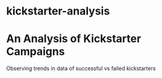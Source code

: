 # kickstarter-analysis
# An Analysis of Kickstarter Campaigns
Observing trends in data of successful vs failed kickstarters

